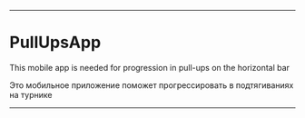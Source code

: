 ___
# PullUpsApp

Тhis mobile app is needed for progression in pull-ups on the horizontal bar

Это мобильное приложение поможет прогрессировать в подтягиваниях на турнике
___
